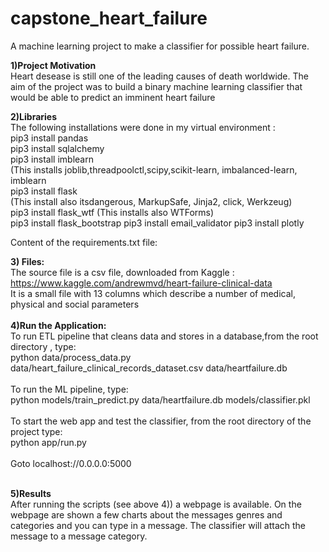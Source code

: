 # capstone_heart_failure
A machine learning project to make a classifier for possible heart failure.


**1)Project Motivation**</br>
Heart desease is still one of the leading causes of death worldwide. The aim of the project was to build a binary machine learning classifier that would be able to predict an imminent heart failure

**2)Libraries**</br>
The following installations were done in my virtual environment :</br>
pip3 install pandas</br>
pip3 install sqlalchemy</br>
pip3 install imblearn</br>
(This installs joblib,threadpoolctl,scipy,scikit-learn, imbalanced-learn, imblearn</br>
pip3 install flask</br>
(This install also itsdangerous, MarkupSafe, Jinja2, click, Werkzeug)</br>
pip3 install flask_wtf
(This installs also WTForms)</br>
pip3 install flask_bootstrap
pip3 install email_validator
pip3 install plotly


Content of the requirements.txt file:







**3) Files:**</br>
The source file is a csv file, downloaded from Kaggle :</br>
https://www.kaggle.com/andrewmvd/heart-failure-clinical-data
</br>
It is a small file with 13 columns which describe a number of medical, physical and social parameters
</br>
</br>
**4)Run the Application:**
<br>
To run ETL pipeline that cleans data and stores in a database,from the root directory , type:</br>
python data/process_data.py data/heart_failure_clinical_records_dataset.csv data/heartfailure.db 
<br>
<br>
To run the ML pipeline, type:</br>
python models/train_predict.py data/heartfailure.db models/classifier.pkl
<br>
<br>
To start the web app and test the classifier, from the root directory of the project type:</br>
python app/run.py
<br>
<br>
Goto localhost://0.0.0.0:5000
</br>
</br>  

**5)Results** </br>
After running the scripts (see above 4)) a webpage is available.
On the webpage are shown a few charts about the messages genres and categories and you can type in a message. The classifier will attach the message to a message category.


